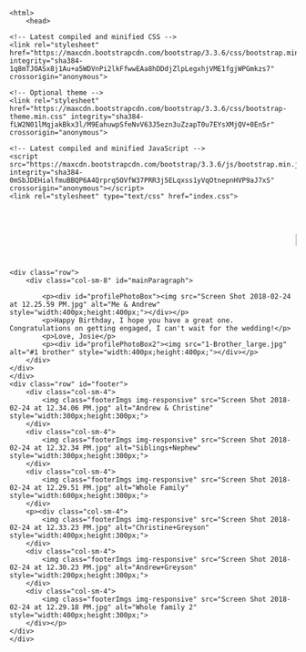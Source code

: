 <!Doctype html>
	<html>
		<head>
  <title>
    Happy Birthday Andrew
  </title>
	
	<!-- Latest compiled and minified CSS -->
	<link rel="stylesheet" href="https://maxcdn.bootstrapcdn.com/bootstrap/3.3.6/css/bootstrap.min.css" integrity="sha384-1q8mTJOASx8j1Au+a5WDVnPi2lkFfwwEAa8hDDdjZlpLegxhjVME1fgjWPGmkzs7" crossorigin="anonymous">

	<!-- Optional theme -->
	<link rel="stylesheet" href="https://maxcdn.bootstrapcdn.com/bootstrap/3.3.6/css/bootstrap-theme.min.css" integrity="sha384-fLW2N01lMqjakBkx3l/M9EahuwpSfeNvV63J5ezn3uZzapT0u7EYsXMjQV+0En5r" crossorigin="anonymous">

	<!-- Latest compiled and minified JavaScript -->
	<script src="https://maxcdn.bootstrapcdn.com/bootstrap/3.3.6/js/bootstrap.min.js" integrity="sha384-0mSbJDEHialfmuBBQP6A4Qrprq5OVfW37PRR3j5ELqxss1yVqOtnepnHVP9aJ7xS" crossorigin="anonymous"></script>
	<link rel="stylesheet" type="text/css" href="index.css">
</head>
		<body data-gr-c-s-loaded="true">
  <div class="container">
  
   <div id="headerbox"> 
     <marquee><h1>Happy Birthday Andrew</h1></marquee>
   </div>
  	
  	<div class="row">
  		<div class="col-sm-8" id="mainParagraph">
  		
  			<p><div id="profilePhotoBox"><img src="Screen Shot 2018-02-24 at 12.25.59 PM.jpg" alt="Me & Andrew" style="width:400px;height:400px;"></div></p> 
  			<p>Happy Birthday, I hope you have a great one. Congratulations on getting engaged, I can't wait for the wedding!</p>
  			<p>Love, Josie</p>
  			<p><div id="profilePhotoBox2"><img src="1-Brother_large.jpg" alt="#1 brother" style="width:400px;height:400px;"></div></p>
  		</div>
  	</div>
  	</div>
  	<div class="row" id="footer">
  		<div class="col-sm-4">
  			<img class="footerImgs img-responsive" src="Screen Shot 2018-02-24 at 12.34.06 PM.jpg" alt="Andrew & Christine" style="width:300px;height:300px;">
  		</div>
  		<div class="col-sm-4">
  			<img class="footerImgs img-responsive" src="Screen Shot 2018-02-24 at 12.32.34 PM.jpg" alt="Siblings+Nephew" style="width:300px;height:300px;">
  		</div>
  		<div class="col-sm-4">
  			<img class="footerImgs img-responsive" src="Screen Shot 2018-02-24 at 12.29.51 PM.jpg" alt="Whole Family" style="width:600px;height:300px;">
  		</div>
  		<p><div class="col-sm-4">
  			<img class="footerImgs img-responsive" src="Screen Shot 2018-02-24 at 12.33.23 PM.jpg" alt="Christine+Greyson" style="width:400px;height:300px;">
  		</div>
  		<div class="col-sm-4">
  			<img class="footerImgs img-responsive" src="Screen Shot 2018-02-24 at 12.30.23 PM.jpg" alt="Andrew+Greyson" style="width:200px;height:300px;">
  		</div>
  		<div class="col-sm-4">
  			<img class="footerImgs img-responsive" src="Screen Shot 2018-02-24 at 12.29.18 PM.jpg" alt="Whole family 2" style="width:400px;height:300px;">
  		</div></p>
  	</div>
  	</div>
</body>
	</html>
